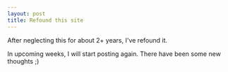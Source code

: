 ```yaml
---
layout: post
title: Refound this site
---
```


After neglecting this for about 2+ years, I've refound it.

In upcoming weeks, I will start posting again. There have been some new thoughts ;) 

